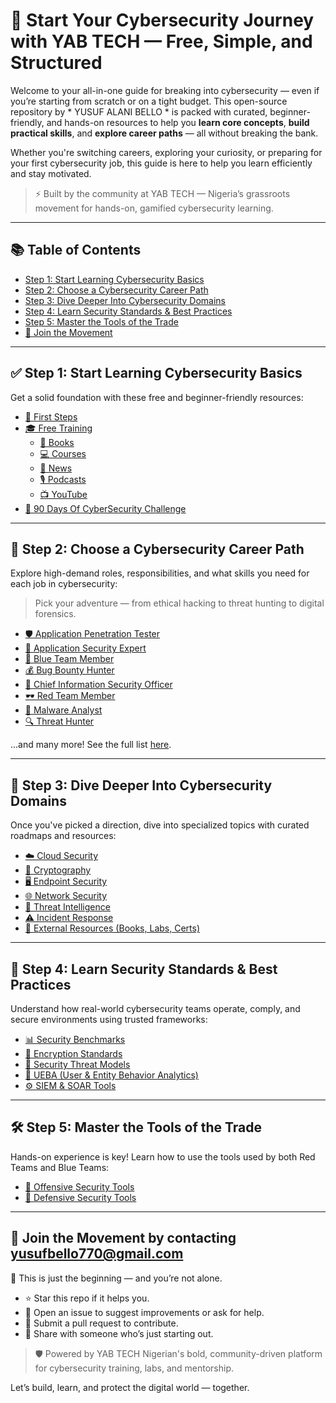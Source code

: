

# 🎯 Start Your Cybersecurity Journey with YAB TECH — Free, Simple, and Structured

Welcome to your all-in-one guide for breaking into cybersecurity — even if you’re starting from scratch or on a tight budget. This open-source repository by * YUSUF ALANI BELLO * is packed with curated, beginner-friendly, and hands-on resources to help you **learn core concepts**, **build practical skills**, and **explore career paths** — all without breaking the bank.

Whether you're switching careers, exploring your curiosity, or preparing for your first cybersecurity job, this guide is here to help you learn efficiently and stay motivated.

> ⚡ Built by the community at YAB TECH — Nigeria’s grassroots movement for hands-on, gamified cybersecurity learning.

---

## 📚 Table of Contents

- [Step 1: Start Learning Cybersecurity Basics](#step-1-start-learning-cybersecurity-basics)
- [Step 2: Choose a Cybersecurity Career Path](#step-2-choose-a-cybersecurity-career-path)
- [Step 3: Dive Deeper Into Cybersecurity Domains](#step-3-dive-deeper-into-cybersecurity-domains)
- [Step 4: Learn Security Standards & Best Practices](#step-4-learn-security-standards--best-practices)
- [Step 5: Master the Tools of the Trade](#step-5-master-the-tools-of-the-trade)
- [🙌 Join the Movement](#join-the-movement)

---

## ✅ Step 1: Start Learning Cybersecurity Basics

Get a solid foundation with these free and beginner-friendly resources:

- [🚀 First Steps](/FirstSteps.md)
- [🎓 Free Training](/Free-Training/)
  - [📘 Books](/Free-Training/Books.md)
  - [💻 Courses](/Free-Training/Courses.md)
  - [📰 News](/Free-Training/News.md)
  - [🎙️ Podcasts](/Free-Training/Podcasts.md)
  - [📺 YouTube](/Free-Training/YouTube.md)
- [📆 90 Days Of CyberSecurity Challenge](/90DaysOfCyberSecurity/README.md)

---

## 🧭 Step 2: Choose a Cybersecurity Career Path

Explore high-demand roles, responsibilities, and what skills you need for each job in cybersecurity:

> Pick your adventure — from ethical hacking to threat hunting to digital forensics.

- [🛡️ Application Penetration Tester](/cybersecurity-career-path/Application_Penetration_Tester.md)
- [🔐 Application Security Expert](/cybersecurity-career-path/Application_Security_Expert.md)
- [🔵 Blue Team Member](/cybersecurity-career-path/Blue-Team_Member.md)
- [💰 Bug Bounty Hunter](/cybersecurity-career-path/Bug_Bounty_Hunter.md)
- [👔 Chief Information Security Officer](/cybersecurity-career-path/Chief_Information_Security_Officer.md)
- [🕶️ Red Team Member](/cybersecurity-career-path/Red-Team-Member.md)
- [🧠 Malware Analyst](/cybersecurity-career-path/Malware_Analyst.md)
- [🔍 Threat Hunter](/cybersecurity-career-path/Threat_Hunter.md)

...and many more! See the full list [here](/cybersecurity-career-path/).

---

## 📂 Step 3: Dive Deeper Into Cybersecurity Domains

Once you've picked a direction, dive into specialized topics with curated roadmaps and resources:

- [☁️ Cloud Security](/Getting-Started-in-Security/Cloud-Security/Cloud%20Security.md)
- [🔐 Cryptography](/Getting-Started-in-Security/Cryptography/Cryptography.md)
- [🖥️ Endpoint Security](/Getting-Started-in-Security/Endpoint-Security/Endpoint-Security.md)
- [🌐 Network Security](/Getting-Started-in-Security/Network-Security/Network%20Security.md)
- [📡 Threat Intelligence](/Getting-Started-in-Security/Threat%20Intelligence/Threat-Intelligence.md)
- [⚠️ Incident Response](/Getting-Started-in-Security/incident%20Response/Incident-Response.md)
- [🔧 External Resources (Books, Labs, Certs)](/Getting-Started-in-Security/external%20resources/README.md)

---

## 📏 Step 4: Learn Security Standards & Best Practices

Understand how real-world cybersecurity teams operate, comply, and secure environments using trusted frameworks:

- [📊 Security Benchmarks](/Security-Standard-Frameworks-and-Benchmarks/Security%20Benchmarks.md)
- [🔐 Encryption Standards](/Security-Standard-Frameworks-and-Benchmarks/Security%20Encryption.md)
- [🔎 Security Threat Models](/Security-Standard-Frameworks-and-Benchmarks/Security%20Threat%20Models.md)
- [🧠 UEBA (User & Entity Behavior Analytics)](/Security-Standard-Frameworks-and-Benchmarks/User%20and%20Entity%20Behavior%20Analytics%20(UEBA).md)
- [⚙️ SIEM & SOAR Tools](/Security-Standard-Frameworks-and-Benchmarks/Security%20Information%20and%20Event%20Management%20(SIEM).md)

---

## 🛠️ Step 5: Master the Tools of the Trade

Hands-on experience is key! Learn how to use the tools used by both Red Teams and Blue Teams:

- [🔴 Offensive Security Tools](/Security-team-tools/Offensive-Security.md)
- [🔵 Defensive Security Tools](/Security-team-tools/Defensive-Security.md)

---

## 🙌 Join the Movement by contacting yusufbello770@gmail.com

🎉 This is just the beginning — and you’re not alone.

- ⭐ Star this repo if it helps you.
- 💬 Open an issue to suggest improvements or ask for help.
- 🤝 Submit a pull request to contribute.
- 📣 Share with someone who’s just starting out.

> 🛡️ Powered by YAB TECH Nigerian's bold, community-driven platform for cybersecurity training, labs, and mentorship.

Let’s build, learn, and protect the digital world — together.
